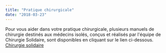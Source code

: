 ```yaml
---
title: "Pratique chirurgicale"
date: "2018-03-23"
---
```


Pour vous aider dans votre pratique chirurgicale, plusieurs manuels de chirurgie destinés aux médecins isolés, conçus et réalisés par l'équipe de Chirurgie Solidaire, sont disponibles en cliquant sur le lien ci-dessous.  
<a href="https://www.chirurgie-solidaire.com" target="_blank" rel="noopener">Chirurgie solidaire</a>
